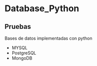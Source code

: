 # Database_Python
## Pruebas
Bases de datos implementadas con python
+ MYSQL
+ PostgreSQL
+ MongoDB
